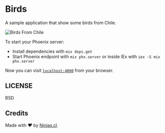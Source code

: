 # Birds
A sample application that show some birds from Chile.

![Birds From Chile](https://user-images.githubusercontent.com/292738/159401523-8495bdeb-7fa7-426b-92e2-9fddb4133b4b.png)


To start your Phoenix server:

  * Install dependencies with `mix deps.get`
  * Start Phoenix endpoint with `mix phx.server` or inside IEx with `iex -S mix phx.server`

Now you can visit [`localhost:4000`](http://localhost:4000) from your browser.

## LICENSE

BSD

## Credits

Made with <i class="fa fa-heart">&#9829;</i> by <a href="https://ninjas.cl" target="_blank">Ninjas.cl</a>.

